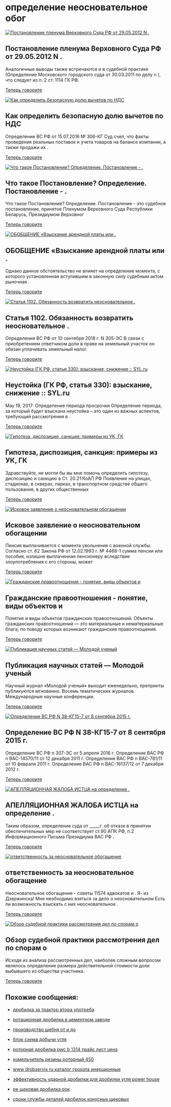 # определение неосновательное обог
<a href="https://mnn.zoosnet.net/LR/Chatpre.aspx?id=MNN94995150&p=https://consultis.com.pl/" target="_blank">![Постановление пленума Верховного Суда РФ от 29.05.2012 N .](https://github.com/millmachine/images/raw/main/515.jpg)</a>
## Постановление пленума Верховного Суда РФ от 29.05.2012 N .
Аналогичные выводы также встречаются и в судебной практике (Определение Московского городского суда от 30.03.2011 по делу n ), что следует из п. 2 ст. 1114 ГК РФ.
<a href="https://mnn.zoosnet.net/LR/Chatpre.aspx?id=MNN94995150&p=https://consultis.com.pl/" target="_blank">Теперь говорите</a>
<a href="https://mnn.zoosnet.net/LR/Chatpre.aspx?id=MNN94995150&p=https://consultis.com.pl/" target="_blank">![Как определить безопасную долю вычетов по НДС](https://github.com/millmachine/images/raw/main/65.jpg)</a>
## Как определить безопасную долю вычетов по НДС
Определение ВС РФ от 15.07.2016 № 306-КГ Суд счел, что факты проведения реальных поставок и учета товаров на балансе компании, а также продажи их .
<a href="https://mnn.zoosnet.net/LR/Chatpre.aspx?id=MNN94995150&p=https://consultis.com.pl/" target="_blank">Теперь говорите</a>
<a href="https://mnn.zoosnet.net/LR/Chatpre.aspx?id=MNN94995150&p=https://consultis.com.pl/" target="_blank">![Что такое Постановление? Определение. Постановление - .](https://github.com/millmachine/images/raw/main/491.jpg)</a>
## Что такое Постановление? Определение. Постановление - .
Что такое Постановление? Определение. Постановление - это судебное постановление, принятое Пленумом Верховного Суда Республики Беларусь, Президиумом Верховног
<a href="https://mnn.zoosnet.net/LR/Chatpre.aspx?id=MNN94995150&p=https://consultis.com.pl/" target="_blank">Теперь говорите</a>
<a href="https://mnn.zoosnet.net/LR/Chatpre.aspx?id=MNN94995150&p=https://consultis.com.pl/" target="_blank">![ОБОБЩЕНИЕ «Взыскание арендной платы или .](https://github.com/millmachine/images/raw/main/255.jpg)</a>
## ОБОБЩЕНИЕ «Взыскание арендной платы или .
Однако данное обстоятельство не влияет на определение момента, с которого установленная вступившим в законную силу судебным актом рыночная .
<a href="https://mnn.zoosnet.net/LR/Chatpre.aspx?id=MNN94995150&p=https://consultis.com.pl/" target="_blank">Теперь говорите</a>
<a href="https://mnn.zoosnet.net/LR/Chatpre.aspx?id=MNN94995150&p=https://consultis.com.pl/" target="_blank">![Статья 1102. Обязанность возвратить неосновательное .](https://github.com/millmachine/images/raw/main/168.jpg)</a>
## Статья 1102. Обязанность возвратить неосновательное .
Определение ВС РФ от 10 сентября 2018 г. N 305-ЭС В связи с приобретением ответчиком доли в праве на земельный участок он обязан уплачивать земельный налог.
<a href="https://mnn.zoosnet.net/LR/Chatpre.aspx?id=MNN94995150&p=https://consultis.com.pl/" target="_blank">Теперь говорите</a>
<a href="https://mnn.zoosnet.net/LR/Chatpre.aspx?id=MNN94995150&p=https://consultis.com.pl/" target="_blank">![Неустойка (ГК РФ, статья 330): взыскание, снижение :: SYL.ru](https://github.com/millmachine/images/raw/main/557.jpg)</a>
## Неустойка (ГК РФ, статья 330): взыскание, снижение :: SYL.ru
May 19, 2017· Определение периода просрочки Определение периода, за который будет взыскана неустойка – это один из важных аспектов, требующий рассмотрения в .
<a href="https://mnn.zoosnet.net/LR/Chatpre.aspx?id=MNN94995150&p=https://consultis.com.pl/" target="_blank">Теперь говорите</a>
<a href="https://mnn.zoosnet.net/LR/Chatpre.aspx?id=MNN94995150&p=https://consultis.com.pl/" target="_blank">![Гипотеза, диспозиция, санкция: примеры из УК, ГК ](https://github.com/millmachine/images/raw/main/197.jpg)</a>
## Гипотеза, диспозиция, санкция: примеры из УК, ГК 
Здравствуйте, не могли бы вы мне помочь определить гипотезу, диспозицию и санкцию в Ст. 20.21 КоАП РФ Появление на улицах, стадионах, в скверах, парках, в транспортном средстве общего пользования, в других общественных 
<a href="https://mnn.zoosnet.net/LR/Chatpre.aspx?id=MNN94995150&p=https://consultis.com.pl/" target="_blank">Теперь говорите</a>
<a href="https://mnn.zoosnet.net/LR/Chatpre.aspx?id=MNN94995150&p=https://consultis.com.pl/" target="_blank">![Исковое заявление о неосновательном обогащении](https://github.com/millmachine/images/raw/main/109.jpg)</a>
## Исковое заявление о неосновательном обогащении
Пенсия выплачивается с момента увольнения с военной службы. Согласно ст. 62 Закона РФ от 12.02.1993 г. № 4468-1 сумма пенсии или пособия, излишне выплаченная пенсионеру вследствие злоупотребления с его стороны, может 
<a href="https://mnn.zoosnet.net/LR/Chatpre.aspx?id=MNN94995150&p=https://consultis.com.pl/" target="_blank">Теперь говорите</a>
<a href="https://mnn.zoosnet.net/LR/Chatpre.aspx?id=MNN94995150&p=https://consultis.com.pl/" target="_blank">![Гражданские правоотношения - понятие, виды объектов и ](https://github.com/millmachine/images/raw/main/388.jpg)</a>
## Гражданские правоотношения - понятие, виды объектов и 
Понятие и виды объектов гражданских правоотношений. Объекты гражданских правоотношений — это материальные и нематериальные блага, по поводу которых возникают гражданские правоотношения.
<a href="https://mnn.zoosnet.net/LR/Chatpre.aspx?id=MNN94995150&p=https://consultis.com.pl/" target="_blank">Теперь говорите</a>
<a href="https://mnn.zoosnet.net/LR/Chatpre.aspx?id=MNN94995150&p=https://consultis.com.pl/" target="_blank">![Публикация научных статей — Молодой ученый](https://github.com/millmachine/images/raw/main/186.jpg)</a>
## Публикация научных статей — Молодой ученый
Научный журнал «Молодой ученый» выходит еженедельно, препринты публикуются мгновенно. Восемь тематических журналов. Международные научные конференции.
<a href="https://mnn.zoosnet.net/LR/Chatpre.aspx?id=MNN94995150&p=https://consultis.com.pl/" target="_blank">Теперь говорите</a>
<a href="https://mnn.zoosnet.net/LR/Chatpre.aspx?id=MNN94995150&p=https://consultis.com.pl/" target="_blank">![Определение ВС РФ N 38-КГ15-7 от 8 сентября 2015 г.](https://github.com/millmachine/images/raw/main/357.jpg)</a>
## Определение ВС РФ N 38-КГ15-7 от 8 сентября 2015 г.
Определение ВС РФ n 307-ЭС от 5 апреля 2016 г. Определение ВАС РФ n ВАС-14570/11 от 12 декабря 2011 г. Определение ВАС РФ n ВАС-781/11 от 10 февраля 2011 г. Определение ВАС РФ n ВАС-16137/12 от 7 декабря 2012 г.
<a href="https://mnn.zoosnet.net/LR/Chatpre.aspx?id=MNN94995150&p=https://consultis.com.pl/" target="_blank">Теперь говорите</a>
<a href="https://mnn.zoosnet.net/LR/Chatpre.aspx?id=MNN94995150&p=https://consultis.com.pl/" target="_blank">![АПЕЛЛЯЦИОННАЯ ЖАЛОБА ИСТЦА на определение .](https://github.com/millmachine/images/raw/main/394.jpg)</a>
## АПЕЛЛЯЦИОННАЯ ЖАЛОБА ИСТЦА на определение .
Таким образом, определение суда от _____г. об отказе в принятии обеспечительных мер не соответствует ст.90 АПК РФ, п.2 Информационного Письма Президиума ВАС РФ .
<a href="https://mnn.zoosnet.net/LR/Chatpre.aspx?id=MNN94995150&p=https://consultis.com.pl/" target="_blank">Теперь говорите</a>
<a href="https://mnn.zoosnet.net/LR/Chatpre.aspx?id=MNN94995150&p=https://consultis.com.pl/" target="_blank">![ответственность за неосновательное обогащение](https://github.com/millmachine/images/raw/main/450.jpg)</a>
## ответственность за неосновательное обогащение
Неосновательное обогащение - советы 11574 адвокатов и . Я- из Дзержинска! Мне необходимо взяться за дело о неосновательном  Есть ли возможность взыскать с них неосновательное .
<a href="https://mnn.zoosnet.net/LR/Chatpre.aspx?id=MNN94995150&p=https://consultis.com.pl/" target="_blank">Теперь говорите</a>
<a href="https://mnn.zoosnet.net/LR/Chatpre.aspx?id=MNN94995150&p=https://consultis.com.pl/" target="_blank">![Обзор судебной практики рассмотрения дел по спорам о ](https://github.com/millmachine/images/raw/main/609.jpg)</a>
## Обзор судебной практики рассмотрения дел по спорам о 
Исходя из анализа рассмотренных дел, наиболее сложным вопросом являлось определение размера действительной стоимости доли выбывшего из общества участника.
<a href="https://mnn.zoosnet.net/LR/Chatpre.aspx?id=MNN94995150&p=https://consultis.com.pl/" target="_blank">Теперь говорите</a>
## Похожие сообщения:
* [дробилка за трактор втора употреба](%D0%B4%D1%80%D0%BE%D0%B1%D0%B8%D0%BB%D0%BA%D0%B0%20%D0%B7%D0%B0%20%D1%82%D1%80%D0%B0%D0%BA%D1%82%D0%BE%D1%80%20%D0%B2%D1%82%D0%BE%D1%80%D0%B0%20%D1%83%D0%BF%D0%BE%D1%82%D1%80%D0%B5%D0%B1%D0%B0.md)
* [ротационная дробилка в цементном заводе](%D1%80%D0%BE%D1%82%D0%B0%D1%86%D0%B8%D0%BE%D0%BD%D0%BD%D0%B0%D1%8F%20%D0%B4%D1%80%D0%BE%D0%B1%D0%B8%D0%BB%D0%BA%D0%B0%20%D0%B2%20%D1%86%D0%B5%D0%BC%D0%B5%D0%BD%D1%82%D0%BD%D0%BE%D0%BC%20%D0%B7%D0%B0%D0%B2%D0%BE%D0%B4%D0%B5.md)
* [производство щебня от и до](%D0%BF%D1%80%D0%BE%D0%B8%D0%B7%D0%B2%D0%BE%D0%B4%D1%81%D1%82%D0%B2%D0%BE%20%D1%89%D0%B5%D0%B1%D0%BD%D1%8F%20%D0%BE%D1%82%20%D0%B8%20%D0%B4%D0%BE.md)
* [блок схема добычи угля](%D0%B1%D0%BB%D0%BE%D0%BA%20%D1%81%D1%85%D0%B5%D0%BC%D0%B0%20%D0%B4%D0%BE%D0%B1%D1%8B%D1%87%D0%B8%20%D1%83%D0%B3%D0%BB%D1%8F.md)
* [роторная дробилка pwc b 1314 прайс лист цена](%D1%80%D0%BE%D1%82%D0%BE%D1%80%D0%BD%D0%B0%D1%8F%20%D0%B4%D1%80%D0%BE%D0%B1%D0%B8%D0%BB%D0%BA%D0%B0%20pwc%20b%201314%20%D0%BF%D1%80%D0%B0%D0%B9%D1%81%20%D0%BB%D0%B8%D1%81%D1%82%20%D1%86%D0%B5%D0%BD%D0%B0.md)
* [измельчитель резины роторный 450](%D0%B8%D0%B7%D0%BC%D0%B5%D0%BB%D1%8C%D1%87%D0%B8%D1%82%D0%B5%D0%BB%D1%8C%20%D1%80%D0%B5%D0%B7%D0%B8%D0%BD%D1%8B%20%D1%80%D0%BE%D1%82%D0%BE%D1%80%D0%BD%D1%8B%D0%B9%20450.md)
* [www drobservis ru каталог грохота инерционные](www%20drobservis%20ru%20%D0%BA%D0%B0%D1%82%D0%B0%D0%BB%D0%BE%D0%B3%20%D0%B3%D1%80%D0%BE%D1%85%D0%BE%D1%82%D0%B0%20%D0%B8%D0%BD%D0%B5%D1%80%D1%86%D0%B8%D0%BE%D0%BD%D0%BD%D1%8B%D0%B5.md)
* [эффективность ударной дробилки для дробилки угля power house](%D1%8D%D1%84%D1%84%D0%B5%D0%BA%D1%82%D0%B8%D0%B2%D0%BD%D0%BE%D1%81%D1%82%D1%8C%20%D1%83%D0%B4%D0%B0%D1%80%D0%BD%D0%BE%D0%B9%20%D0%B4%D1%80%D0%BE%D0%B1%D0%B8%D0%BB%D0%BA%D0%B8%20%D0%B4%D0%BB%D1%8F%20%D0%B4%D1%80%D0%BE%D0%B1%D0%B8%D0%BB%D0%BA%D0%B8%20%D1%83%D0%B3%D0%BB%D1%8F%20power%20house.md)
* [pe щековая дробилка рок](pe%20%D1%89%D0%B5%D0%BA%D0%BE%D0%B2%D0%B0%D1%8F%20%D0%B4%D1%80%D0%BE%D0%B1%D0%B8%D0%BB%D0%BA%D0%B0%20%D1%80%D0%BE%D0%BA.md)
* [сроки службы деталей дробилок конусных щековых](%D1%81%D1%80%D0%BE%D0%BA%D0%B8%20%D1%81%D0%BB%D1%83%D0%B6%D0%B1%D1%8B%20%D0%B4%D0%B5%D1%82%D0%B0%D0%BB%D0%B5%D0%B9%20%D0%B4%D1%80%D0%BE%D0%B1%D0%B8%D0%BB%D0%BE%D0%BA%20%D0%BA%D0%BE%D0%BD%D1%83%D1%81%D0%BD%D1%8B%D1%85%20%D1%89%D0%B5%D0%BA%D0%BE%D0%B2%D1%8B%D1%85.md)
